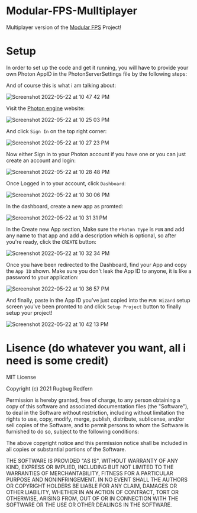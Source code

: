 # Modular-FPS-Mulltiplayer
Multiplayer version of the [Modular FPS](https://www.youtube.com/watch?v=ESh2hmG-y6U) Project!

# Setup
In order to set up the code and get it running, you will have to provide your own Photon AppID in the PhotonServerSettings file by the following steps:

And of course this is what i am talking about:

![Screenshot 2022-05-22 at 10 47 42 PM](https://user-images.githubusercontent.com/88390577/169707441-e8cb408f-b2f2-40b5-89d3-3aab725c9a51.png)


Visit the [Photon engine](https://www.photonengine.com) website:

![Screenshot 2022-05-22 at 10 25 03 PM](https://user-images.githubusercontent.com/88390577/169706633-fb539694-5be4-4645-bfed-d43bcb569669.png)


And click `Sign In` on the top right corner:

![Screenshot 2022-05-22 at 10 27 23 PM](https://user-images.githubusercontent.com/88390577/169706712-4f53d40d-cc96-425c-a81c-420df0ecf1ea.png)


Now either Sign in to your Photon account if you have one or you can just create an account and login:

![Screenshot 2022-05-22 at 10 28 48 PM](https://user-images.githubusercontent.com/88390577/169706760-ec0200de-8d0e-416f-aebf-0bdfbfc042e6.png)


Once Logged in to your account, click `Dashboard`:

![Screenshot 2022-05-22 at 10 30 06 PM](https://user-images.githubusercontent.com/88390577/169706830-7b7e5401-3c13-489f-bf69-758bf01898c1.png)


In the dashboard, create a new app as promted:

![Screenshot 2022-05-22 at 10 31 31 PM](https://user-images.githubusercontent.com/88390577/169706885-d513a41d-c372-4c09-a720-ef88ec683ad4.png)


In the Create new App section, Make sure the `Photon Type` is `PUN` and add any name to that app and add a description which is optional, so after you're ready, click the `CREATE` button:

![Screenshot 2022-05-22 at 10 32 34 PM](https://user-images.githubusercontent.com/88390577/169706974-dbc1a0ec-cf5d-4e52-bd9e-15405eb9fc21.png)


Once you have been redirected to the Dashboard, find your App and copy the `App ID` shown. Make sure you don't leak the App ID to anyone, it is like a password to your application:

![Screenshot 2022-05-22 at 10 36 57 PM](https://user-images.githubusercontent.com/88390577/169707116-e8530c8d-61c7-4e73-8892-1aa93cc2cfc3.png)


And finally, paste in the App ID you've just copied into the `PUN Wizard` setup screen you've been promted to and click `Setup Project` button to finally setup your project!

![Screenshot 2022-05-22 at 10 42 13 PM](https://user-images.githubusercontent.com/88390577/169707267-9215f189-579a-4086-af7e-84acfe582258.png)


# Lisence (do whatever you want, all i need is some credit)
MIT License

Copyright (c) 2021 Rugbug Redfern

Permission is hereby granted, free of charge, to any person obtaining a copy
of this software and associated documentation files (the "Software"), to deal
in the Software without restriction, including without limitation the rights
to use, copy, modify, merge, publish, distribute, sublicense, and/or sell
copies of the Software, and to permit persons to whom the Software is
furnished to do so, subject to the following conditions:

The above copyright notice and this permission notice shall be included in all
copies or substantial portions of the Software.

THE SOFTWARE IS PROVIDED "AS IS", WITHOUT WARRANTY OF ANY KIND, EXPRESS OR
IMPLIED, INCLUDING BUT NOT LIMITED TO THE WARRANTIES OF MERCHANTABILITY,
FITNESS FOR A PARTICULAR PURPOSE AND NONINFRINGEMENT. IN NO EVENT SHALL THE
AUTHORS OR COPYRIGHT HOLDERS BE LIABLE FOR ANY CLAIM, DAMAGES OR OTHER
LIABILITY, WHETHER IN AN ACTION OF CONTRACT, TORT OR OTHERWISE, ARISING FROM,
OUT OF OR IN CONNECTION WITH THE SOFTWARE OR THE USE OR OTHER DEALINGS IN THE
SOFTWARE.
